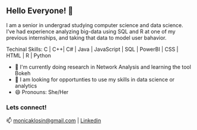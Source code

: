 ## Hello Everyone!  👋

I am a senior in undergrad studying computer science and data science. I’ve had experience analyzing big-data using SQL and R at one of my previous internships, and taking that data to model user bahavior. 

Techinal Skills:  C | C++| C# | Java | JavaScript | SQL | PowerBI | CSS | HTML | R | Python



- 🌱 I'm currently doing research in Network Analysis and learning the tool Bokeh
- 💬 I am looking for opportunties to use my skills in data science or analytics
- 😄 Pronouns: She/Her

### Lets connect!
📫 monicaklosin@gmail.com | <a href="https://www.linkedin.com/in/monica-klosin-476316b6/">Linkedin</a>


<!--
**klosinm/klosinm** is a ✨ _special_ ✨ repository because its `README.md` (this file) appears on your GitHub profile.

Here are some ideas to get you started:

- 🔭 I’m currently working on ...
- 🌱 I’m currently learning ...
- 👯 I’m looking to collaborate on ...
- 🤔 I’m looking for help with ...
- 💬 Ask me about ...
- 📫 How to reach me: ...
- 😄 Pronouns: ...
- ⚡ Fun fact: ...
-->
